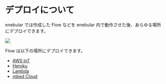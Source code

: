 # デプロイについて

enebular では作成した Flow などを enebular 内で動作させた後、あらゆる場所にデプロイできます。

![](http://enebular-docs.netlify.com/ja/_asset/images/enebular-developers-main.svg)

Flow は以下の場所にデプロイできます。

* [AWS IoT](./DeployFlow/AWSIoT/index.md)
* [Heroku](./DeployFlow/Heroku/index.md)
* [Lambda](./DeployFlow/Lambda/index.md)
* [mbed Cloud](./DeployFlow/mbed/index.md)